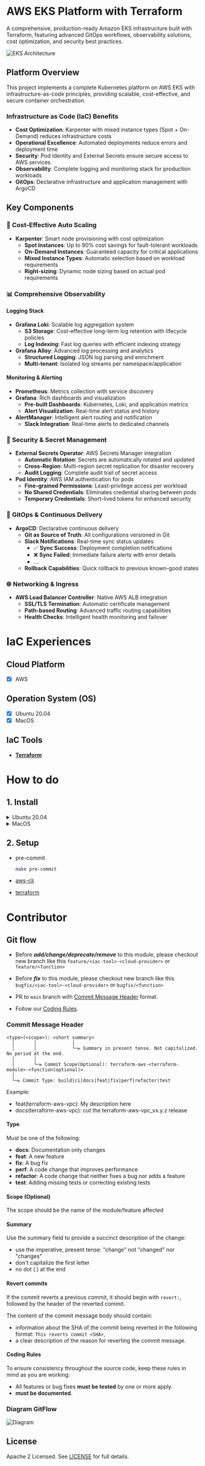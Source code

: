 # AWS EKS Platform with Terraform

A comprehensive, production-ready Amazon EKS infrastructure built with Terraform, featuring advanced GitOps workflows, observability solutions, cost optimization, and security best practices.

![EKS Architecture](./images/eks-architect.png)

## Platform Overview

This project implements a complete Kubernetes platform on AWS EKS with infrastructure-as-code principles, providing scalable, cost-effective, and secure container orchestration.

### Infrastructure as Code (IaC) Benefits

- **Cost Optimization**: Karpenter with mixed instance types (Spot + On-Demand) reduces infrastructure costs
- **Operational Excellence**: Automated deployments reduce errors and deployment time
- **Security**: Pod Identity and External Secrets ensure secure access to AWS services
- **Observability**: Complete logging and monitoring stack for production workloads
- **GitOps**: Declarative infrastructure and application management with ArgoCD

## Key Components

### 🚀 **Cost-Effective Auto Scaling**
- **Karpenter**: Smart node provisioning with cost optimization
  - **Spot Instances**: Up to 90% cost savings for fault-tolerant workloads
  - **On-Demand Instances**: Guaranteed capacity for critical applications
  - **Mixed Instance Types**: Automatic selection based on workload requirements
  - **Right-sizing**: Dynamic node sizing based on actual pod requirements

### 📊 **Comprehensive Observability**

#### Logging Stack
- **Grafana Loki**: Scalable log aggregation system
  - **S3 Storage**: Cost-effective long-term log retention with lifecycle policies
  - **Log Indexing**: Fast log queries with efficient indexing strategy
- **Grafana Alloy**: Advanced log processing and analytics
  - **Structured Logging**: JSON log parsing and enrichment
  - **Multi-tenant**: Isolated log streams per namespace/application

#### Monitoring & Alerting
- **Prometheus**: Metrics collection with service discovery
- **Grafana**: Rich dashboards and visualization
  - **Pre-built Dashboards**: Kubernetes, Loki, and application metrics
  - **Alert Visualization**: Real-time alert status and history
- **AlertManager**: Intelligent alert routing and notification
  - **Slack Integration**: Real-time alerts to dedicated channels

### 🔐 **Security & Secret Management**
- **External Secrets Operator**: AWS Secrets Manager integration
  - **Automatic Rotation**: Secrets are automatically rotated and updated
  - **Cross-Region**: Multi-region secret replication for disaster recovery
  - **Audit Logging**: Complete audit trail of secret access
- **Pod Identity**: AWS IAM authentication for pods
  - **Fine-grained Permissions**: Least-privilege access per workload
  - **No Shared Credentials**: Eliminates credential sharing between pods
  - **Temporary Credentials**: Short-lived tokens for enhanced security

### 🔄 **GitOps & Continuous Delivery**
- **ArgoCD**: Declarative continuous delivery
  - **Git as Source of Truth**: All configurations versioned in Git
  - **Slack Notifications**: Real-time sync status updates
    - ✅ **Sync Success**: Deployment completion notifications
    - ❌ **Sync Failed**: Immediate failure alerts with error details
    - ...
  - **Rollback Capabilities**: Quick rollback to previous known-good states

### 🌐 **Networking & Ingress**
- **AWS Load Balancer Controller**: Native AWS ALB integration
  - **SSL/TLS Termination**: Automatic certificate management
  - **Path-based Routing**: Advanced traffic routing capabilities
  - **Health Checks**: Intelligent health monitoring and failover

# IaC Experiences

## Cloud Platform

- [x] AWS

## Operation System (OS)

- [x] Ubuntu 20.04
- [x] MacOS

## IaC Tools

- [**Terraform**](https://developer.hashicorp.com/terraform/docs)

# How to do

## 1. Install

<details><summary>Ubuntu 20.04</summary><br>

```bash
sudo add-apt-repository ppa:xapienz/curl34
sudo apt update
sudo apt install -y libcurl4=7.68.0-1ubuntu2.5ppa1
sudo apt install -y unzip software-properties-common python3 python3-pip
python3 -m pip install --upgrade pip
curl -L "$(curl -s https://api.github.com/repos/terraform-docs/terraform-docs/releases/latest | grep -o -E -m 1 "https://.+?-linux-amd64.tar.gz")" > terraform-docs.tgz && tar -xzf terraform-docs.tgz terraform-docs && rm terraform-docs.tgz && chmod +x terraform-docs && sudo mv terraform-docs /usr/bin/
curl -L "$(curl -s https://api.github.com/repos/terraform-linters/tflint/releases/latest | grep -o -E -m 1 "https://.+?_linux_amd64.zip")" > tflint.zip && unzip tflint.zip && rm tflint.zip && sudo mv tflint /usr/bin/
wget -qO- https://raw.githubusercontent.com/nvm-sh/nvm/v0.39.2/install.sh | bash
nvm install node && nvm use node
npm install --save-dev @commitlint/{cli,config-conventional}
echo "module.exports = { extends: ['@commitlint/config-conventional'] };" > commitlint.config.js
wget https://dl.google.com/go/go1.20.1.linux-amd64.tar.gz
rm -rf /usr/local/go && tar -C /usr/local -xzf go1.20.1.linux-amd64.tar.gz && export PATH=$PATH:/usr/local/go/bin
go install github.com/git-chglog/git-chglog/cmd/git-chglog@0.9.1 && sudo cp ~/go/bin/git-chglog /usr/local/bin/
```

</details>

<details><summary>MacOS</summary><br>

```bash
brew install terraform-docs
brew install tflint
brew install go
brew install nvm
echo "source $(brew --prefix nvm)/nvm.sh" >> ~/.zshrc
nvm install node && nvm use node
npm install --save-dev @commitlint/{cli,config-conventional}
echo "module.exports = { extends: ['@commitlint/config-conventional'] };" > commitlint.config.js
go install github.com/git-chglog/git-chglog/cmd/git-chglog@0.9.1 && sudo cp ~/go/bin/git-chglog /usr/local/bin/
```

</details>

## 2. Setup

- pre-commit

  ```bash
  make pre-commit
  ```

- [aws-cli](https://github.com/framgia/celebhome_infra/blob/main/pre-terraform/README.md)

- [terraform](https://developer.hashicorp.com/terraform/downloads)

# Contributor

## Git flow

- Before **_add/change/deprecate/remove_** to this module, please checkout new branch like this `feature/<iac-tool>-<cloud-provider>` or `feature/<function>`

- Before **_fix_** to this module, please checkout new branch like this `bugfix/<iac-tool>-<cloud-provider>` or `bugfix/<function>`

- PR to `main` branch with [Commit Message Header](#commit-header) format.

- Follow our [Coding Rules](#rules).

### <a name="commit-header"></a>Commit Message Header

 ```
 <type>(<scope>): <short summary>
   │       │             │
   │       │             └─⫸ Summary in present tense. Not capitalized. No period at the end.
   │       │
   │       └─⫸ Commit Scope(Optional): terraform-aws-<terraform-module>-<function(optional)>
   │
   └─⫸ Commit Type: build|ci|docs|feat|fix|perf|refactor|test
 ```

Example:

- feat(terraform-aws-vpc): My description here
- docs(terraform-aws-vpc): cut the terraform-aws-vpc_vx.y.z release

#### Type

Must be one of the following:

- **docs**: Documentation only changes
- **feat**: A new feature
- **fix**: A bug fix
- **perf**: A code change that improves performance
- **refactor**: A code change that neither fixes a bug nor adds a feature
- **test**: Adding missing tests or correcting existing tests

#### Scope (Optional)

The scope should be the name of the module/feature affected

#### Summary

Use the summary field to provide a succinct description of the change:

- use the imperative, present tense: "change" not "changed" nor "changes"
- don't capitalize the first letter
- no dot (.) at the end

#### Revert commits

If the commit reverts a previous commit, it should begin with `revert:`, followed by the header of the reverted commit.

The content of the commit message body should contain:

- information about the SHA of the commit being reverted in the following format: `This reverts commit <SHA>`,
- a clear description of the reason for reverting the commit message.

#### <a name="rules"></a> Coding Rules

To ensure consistency throughout the source code, keep these rules in mind as you are working:

- All features or bug fixes **must be tested** by one or more apply.
- **must be documented**.

### Diagram GitFlow

![Diagram](./images/gitflow-infra.png)

## License

Apache 2 Licensed. See [LICENSE](/LICENSE) for full details.
